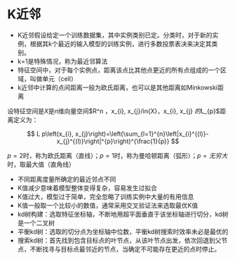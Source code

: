 # K近邻

- K近邻假设给定一个训练数据集，其中实例类别已定。分类时，对于新的实例，根据其k个最近的输入模型的训练实例，进行多数投票表决来决定其类别。
- k=1是特殊情况，称为最近邻算法
- 特征空间中，对于每个实例点，距离该点比其他点更近的所有点组成的一个区域，叫做单元（cell）
- k近邻中计算的点间距离一般为欧氏距离，也可以是其他距离如Minkowski距离

设特征空间是$X$是$n$维向量空间$R^n  $，$x_{i}, x_{j}/in{X}$，$x_{i}, x_{j}  $的$L_{p}$距离定义为：

$$
L p\left(x_{i}, x_{j}\right)=\left(\sum_{l=1}^{n}\left|x_{i}^{(l)}-x_{j}^{(l)}\right|^{p}\right)^{\frac{1}{p}}
$$


$p=2$时，称为欧氏距离（直线）；$p=1$时，称为曼哈顿距离（弧形）；$p=无穷大$时，取最大值（直角线）

- 不同距离度量所确定的最近邻点不同
- K值减少意味着模型整体变得复杂，容易发生过拟合
- K值过大，模型过于简单，完全忽略了训练实例中大量的有用信息
- K值一般取一个比较小的数值，通常采用交叉验证法来选取最优K值
- kd树构建：选取特征坐标轴，不断地用超平面垂直于该坐标轴进行切分，kd树是一个二叉树
- 平衡kd树：选取的切分点为坐标轴中位数，平衡kd树搜索时效率未必是最优的
- 搜索kd树：首先找到包含目标点的叶节点，从该叶节点出发，依次回退到父节点，不断找寻与目标点最邻近的节点，当确定不可能存在更近的点时停止。
